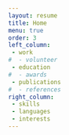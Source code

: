 ```yaml
---
layout: resume
title: Home
menu: true
order: 3
left_column:
 - work
#  - volunteer
 - education
#  - awards
 - publications
#  - references
right_column:
 - skills
 - languages
 - interests
---
```

